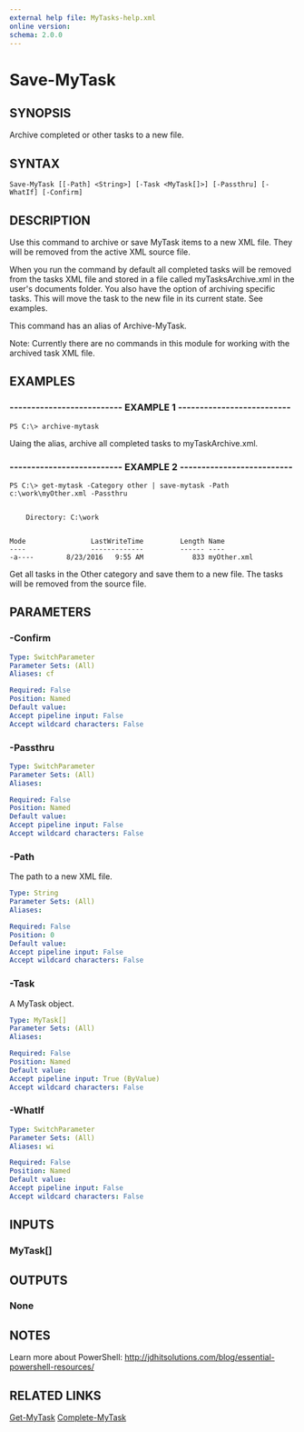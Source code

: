 ```yaml
---
external help file: MyTasks-help.xml
online version: 
schema: 2.0.0
---
```


# Save-MyTask
## SYNOPSIS
Archive completed or other tasks to a new file.

## SYNTAX

```
Save-MyTask [[-Path] <String>] [-Task <MyTask[]>] [-Passthru] [-WhatIf] [-Confirm]
```

## DESCRIPTION
Use this command to archive or save MyTask items to a new XML file.  They will be removed from the active XML source file. 

When you run the command by default all completed tasks will be removed from the tasks XML file and stored in a file called myTasksArchive.xml in the user's documents folder. You also have the option of archiving specific tasks. This will move the task to the new file in its current state. See examples.

This command has an alias of Archive-MyTask.

Note: Currently there are no commands in this module for working with the archived task XML file.

## EXAMPLES

### -------------------------- EXAMPLE 1 --------------------------
```
PS C:\> archive-mytask
```

Uaing the alias, archive all completed tasks to myTaskArchive.xml.

### -------------------------- EXAMPLE 2 --------------------------
```
PS C:\> get-mytask -Category other | save-mytask -Path c:\work\myOther.xml -Passthru


    Directory: C:\work


Mode                LastWriteTime         Length Name
----                -------------         ------ ----
-a----        8/23/2016   9:55 AM            833 myOther.xml
```

Get all tasks in the Other category and save them to a new file. The tasks will be removed from the source file.
## PARAMETERS

### -Confirm

```yaml
Type: SwitchParameter
Parameter Sets: (All)
Aliases: cf

Required: False
Position: Named
Default value: 
Accept pipeline input: False
Accept wildcard characters: False
```

### -Passthru

```yaml
Type: SwitchParameter
Parameter Sets: (All)
Aliases: 

Required: False
Position: Named
Default value: 
Accept pipeline input: False
Accept wildcard characters: False
```

### -Path
The path to a new XML file.

```yaml
Type: String
Parameter Sets: (All)
Aliases: 

Required: False
Position: 0
Default value: 
Accept pipeline input: False
Accept wildcard characters: False
```

### -Task
A MyTask object.

```yaml
Type: MyTask[]
Parameter Sets: (All)
Aliases: 

Required: False
Position: Named
Default value: 
Accept pipeline input: True (ByValue)
Accept wildcard characters: False
```

### -WhatIf

```yaml
Type: SwitchParameter
Parameter Sets: (All)
Aliases: wi

Required: False
Position: Named
Default value: 
Accept pipeline input: False
Accept wildcard characters: False
```

## INPUTS

### MyTask[]

## OUTPUTS

### None

## NOTES

Learn more about PowerShell:
http://jdhitsolutions.com/blog/essential-powershell-resources/


## RELATED LINKS
[Get-MyTask]()
[Complete-MyTask]()
